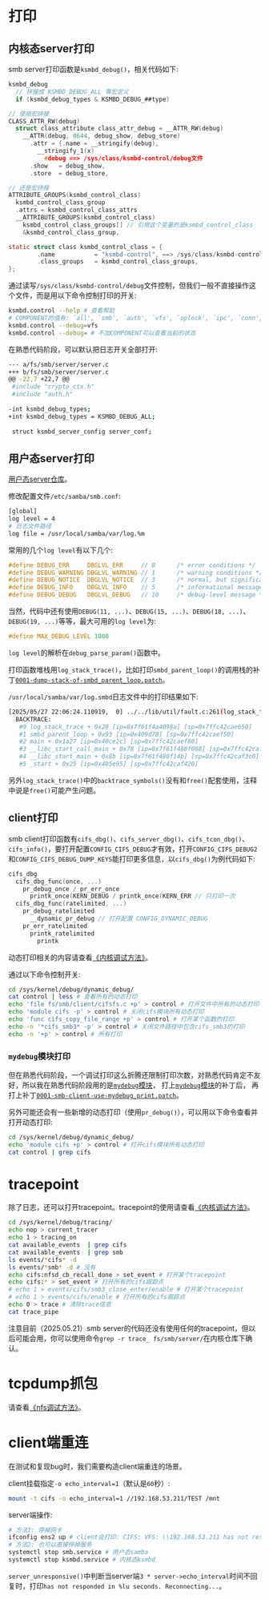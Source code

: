 # 打印

## 内核态server打印

smb server打印函数是`ksmbd_debug()`，相关代码如下:
```c
ksmbd_debug
  // 拼接成 KSMBD_DEBUG_ALL 等宏定义
  if (ksmbd_debug_types & KSMBD_DEBUG_##type)

// 使用宏拼接
CLASS_ATTR_RW(debug)
  struct class_attribute class_attr_debug = __ATTR_RW(debug)
    __ATTR(debug, 0644, debug_show, debug_store)
      .attr = {.name = __stringify(debug),
        __stringify_1(x)
          #debug ==> /sys/class/ksmbd-control/debug文件
      .show   = debug_show,
      .store  = debug_store,

// 还是宏拼接
ATTRIBUTE_GROUPS(ksmbd_control_class)
  ksmbd_control_class_group
  .attrs = ksmbd_control_class_attrs
  __ATTRIBUTE_GROUPS(ksmbd_control_class)
    ksmbd_control_class_groups[] // 引用这个变量的是ksmbd_control_class
    &ksmbd_control_class_group,

static struct class ksmbd_control_class = {
        .name           = "ksmbd-control", ==> /sys/class/ksmbd-control/目录
        .class_groups   = ksmbd_control_class_groups,
};
```

通过读写`/sys/class/ksmbd-control/debug`文件控制，但我们一般不直接操作这个文件，而是用以下命令控制打印的开关:
```sh
ksmbd.control --help # 查看帮助
# COMPONENT的值有: `all', `smb', `auth', `vfs', `oplock', `ipc', `conn', or `rdma'
ksmbd.control --debug=vfs
ksmbd.control --debug= # 不加COMPONENT可以查看当前的状态
```

在熟悉代码阶段，可以默认把日志开关全部打开:
```sh
--- a/fs/smb/server/server.c
+++ b/fs/smb/server/server.c
@@ -22,7 +22,7 @@
 #include "crypto_ctx.h"
 #include "auth.h"
 
-int ksmbd_debug_types;
+int ksmbd_debug_types = KSMBD_DEBUG_ALL;
 
 struct ksmbd_server_config server_conf;
```

## 用户态server打印

[用户态server仓库](https://gitlab.com/samba-team/samba)。

修改配置文件`/etc/samba/smb.conf`:
```sh
[global]
log level = 4
# 日志文件路径
log file = /usr/local/samba/var/log.%m
```

常用的几个`log level`有以下几个:
```c
#define DEBUG_ERR     DBGLVL_ERR     // 0      /* error conditions */
#define DEBUG_WARNING DBGLVL_WARNING // 1      /* warning conditions */
#define DEBUG_NOTICE  DBGLVL_NOTICE  // 3      /* normal, but significant, condition */
#define DEBUG_INFO    DBGLVL_INFO    // 5      /* informational message */
#define DEBUG_DEBUG   DBGLVL_DEBUG   // 10     /* debug-level message */
```

当然，代码中还有使用`DEBUG(11, ...)`、`DEBUG(15, ...)`、`DEBUG(18, ...)`、`DEBUG(19, ...)`等等，最大可用的`log level`为:
```c
#define MAX_DEBUG_LEVEL 1000
```

`log level`的解析在`debug_parse_param()`函数中。

打印函数堆栈用`log_stack_trace()`，比如打印`smbd_parent_loop()`的调用栈的补丁[`0001-dump-stack-of-smbd_parent_loop.patch`](https://github.com/chenxiaosonggithub/blog/blob/master/course/smb/src/0001-dump-stack-of-smbd_parent_loop.patch)。

`/usr/local/samba/var/log.smbd`日志文件中的打印结果如下:
```sh
[2025/05/27 22:06:24.110919,  0] ../../lib/util/fault.c:261(log_stack_trace)
  BACKTRACE:
   #0 log_stack_trace + 0x28 [ip=0x7f61f4a4098a] [sp=0x7ffc42cae650]
   #1 smbd_parent_loop + 0x93 [ip=0x409d78] [sp=0x7ffc42caef50]
   #2 main + 0x1a27 [ip=0x40ce2c] [sp=0x7ffc42caef80]
   #3 __libc_start_call_main + 0x78 [ip=0x7f61f480f088] [sp=0x7ffc42caf320]
   #4 __libc_start_main + 0x8b [ip=0x7f61f480f14b] [sp=0x7ffc42caf3c0]
   #5 _start + 0x25 [ip=0x405e95] [sp=0x7ffc42caf420]
```

另外`log_stack_trace()`中的`backtrace_symbols()`没有和`free()`配套使用，注释中说是`free()`可能产生问题。

## client打印

smb client打印函数有`cifs_dbg()`、`cifs_server_dbg()`、`cifs_tcon_dbg()`、`cifs_info()`，要打开配置`CONFIG_CIFS_DEBUG`才有效，打开`CONFIG_CIFS_DEBUG2`和`CONFIG_CIFS_DEBUG_DUMP_KEYS`能打印更多信息，以`cifs_dbg()`为例代码如下:
```c
cifs_dbg
  cifs_dbg_func(once, ...)
    pr_debug_once / pr_err_once
      printk_once(KERN_DEBUG / printk_once(KERN_ERR // 只打印一次
  cifs_dbg_func(ratelimited, ...)
    pr_debug_ratelimited
      __dynamic_pr_debug // 打开配置 CONFIG_DYNAMIC_DEBUG
    pr_err_ratelimited
      printk_ratelimited
        printk
```

动态打印相关的内容请查看[《内核调试方法》](https://chenxiaosong.com/course/kernel/debug.html#dynamic_print)。

通过以下命令控制开关:
```sh
cd /sys/kernel/debug/dynamic_debug/
cat control | less # 查看所有的动态打印
echo 'file fs/smb/client/cifsfs.c +p' > control # 打开文件中所有的动态打印
echo 'module cifs -p' > control # 关闭cifs模块所有动态打印
echo 'func cifs_copy_file_range +p' > control # 打开某个函数的打印
echo -n '*cifs_smb3* -p' > control # 关闭文件路径中包含cifs_smb3的打印
echo -n '+p' > control # 所有打印
```

### `mydebug`模块打印

但在熟悉代码阶段，一个调试打印这么折腾还限制打印次数，对熟悉代码肯定不友好，所以我在熟悉代码阶段用的是[`mydebug`模块](https://chenxiaosong.com/course/kernel/debug.html#mydebug)，
打上[`mydebug`模块](https://chenxiaosong.com/course/kernel/debug.html#mydebug)的补丁后，
再打上补丁[`0001-smb-client-use-mydebug_print.patch`](https://github.com/chenxiaosonggithub/blog/blob/master/course/smb/src/0001-smb-client-use-mydebug_print.patch)。

另外可能还会有一些新增的动态打印（使用`pr_debug()`），可以用以下命令查看并打开动态打印:
```sh
cd /sys/kernel/debug/dynamic_debug/
echo 'module cifs +p' > control # 打开cifs模块所有动态打印
cat control | grep cifs
```

# tracepoint

除了日志，还可以打开tracepoint。tracepoint的使用请查看[《内核调试方法》](https://chenxiaosong.com/course/kernel/debug.html#tracepoint)。

```sh
cd /sys/kernel/debug/tracing/
echo nop > current_tracer
echo 1 > tracing_on
cat available_events  | grep cifs
cat available_events  | grep smb
ls events/*cifs* -d
ls events/*smb* -d # 没有
echo cifs:nfsd_cb_recall_done > set_event # 打开某个tracepoint
echo cifs:* > set_event # 打开所有的cifs跟踪点
# echo 1 > events/cifs/smb3_close_enter/enable # 打开某个tracepoint
# echo 1 > events/cifs/enable # 打开所有的cifs跟踪点
echo 0 > trace # 清除trace信息
cat trace_pipe
```

注意目前（2025.05.21）smb server的代码还没有使用任何的tracepoint，但以后可能会用，你可以使用命令`grep -r trace_ fs/smb/server/`在内核仓库下确认。

# tcpdump抓包

请查看[《nfs调试方法》](https://chenxiaosong.com/course/nfs/debug.html#tcpdump)。

# client端重连

在测试和复现bug时，我们需要构造client端重连的场景。

client挂载指定`-o echo_interval=1`（默认是`60`秒）:
```sh
mount -t cifs -o echo_interval=1 //192.168.53.211/TEST /mnt
```

server端操作:
```sh
# 方法1: 停掉网卡
ifconfig ens2 up # client会打印: CIFS: VFS: \\192.168.53.211 has not responded in 3 seconds. Reconnecting...
# 方法2: 也可以直接停掉服务
systemctl stop smb.service # 用户态samba
systemctl stop ksmbd.service # 内核态ksmbd
```

`server_unresponsive()`中判断当server端`3 * server->echo_interval`时间不回复时，打印`has not responded in %lu seconds. Reconnecting...`。


